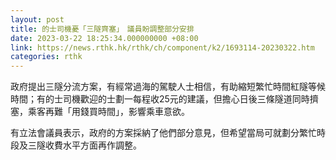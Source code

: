 ```yaml
---
layout: post
title: 的士司機憂「三隧齊塞」　議員盼調整部分安排
date: 2023-03-22 18:25:34.000000000 +08:00
link: https://news.rthk.hk/rthk/ch/component/k2/1693114-20230322.htm
categories: rthk
---
```


政府提出三隧分流方案，有經常過海的駕駛人士相信，有助縮短繁忙時間紅隧等候時間；有的士司機歡迎的士劃一每程收25元的建議，但擔心日後三條隧道同時擠塞，乘客再難「用錢買時間」，影響乘車意欲。

有立法會議員表示，政府的方案採納了他們部分意見，但希望當局可就劃分繁忙時段及三隧收費水平方面再作調整。
